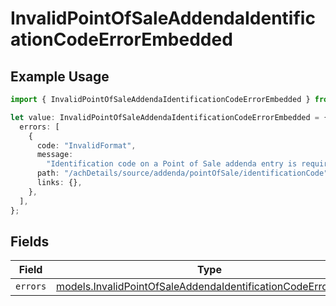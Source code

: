 # InvalidPointOfSaleAddendaIdentificationCodeErrorEmbedded

## Example Usage

```typescript
import { InvalidPointOfSaleAddendaIdentificationCodeErrorEmbedded } from "dwolla/models";

let value: InvalidPointOfSaleAddendaIdentificationCodeErrorEmbedded = {
  errors: [
    {
      code: "InvalidFormat",
      message:
        "Identification code on a Point of Sale addenda entry is required and can be up to 6 characters.",
      path: "/achDetails/source/addenda/pointOfSale/identificationCode",
      links: {},
    },
  ],
};
```

## Fields

| Field                                                                                                                                | Type                                                                                                                                 | Required                                                                                                                             | Description                                                                                                                          |
| ------------------------------------------------------------------------------------------------------------------------------------ | ------------------------------------------------------------------------------------------------------------------------------------ | ------------------------------------------------------------------------------------------------------------------------------------ | ------------------------------------------------------------------------------------------------------------------------------------ |
| `errors`                                                                                                                             | [models.InvalidPointOfSaleAddendaIdentificationCodeErrorError](../models/invalidpointofsaleaddendaidentificationcodeerrorerror.md)[] | :heavy_minus_sign:                                                                                                                   | N/A                                                                                                                                  |